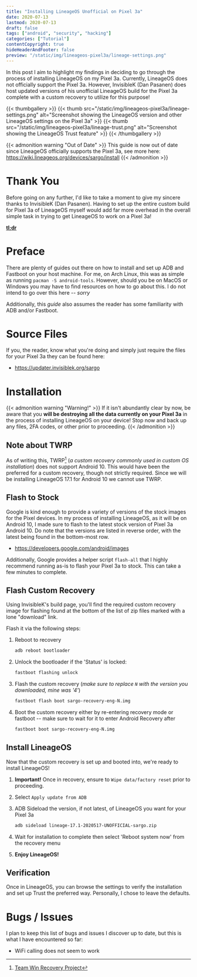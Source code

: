 ```yaml
---
title: "Installing LineageOS Unofficial on Pixel 3a"
date: 2020-07-13
lastmod: 2020-07-13
draft: false
tags: ["android", "security", "hacking"]
categories: ["Tutorial"]
contentCopyright: true
hideHeaderAndFooter: false
preview: "/static/img/lineageos-pixel3a/lineage-settings.png"
---
```

In this post I aim to highlight my findings in deciding to go through  the
process of installing LineageOS on my Pixel 3a. Currently, LineageOS does not
officially support the Pixel 3a. However, InvisibleK (Dan Pasanen) does host
updated versions of his unofficial LineageOS build for the Pixel 3a complete
with a custom recovery to utilize for this purpose!

{{< thumbgallery >}}
    {{< thumb src="/static/img/lineageos-pixel3a/lineage-settings.png"
        alt="Screenshot showing the LineageOS version and other LineageOS settings on the Pixel 3a" >}}
    {{< thumb src="/static/img/lineageos-pixel3a/lineage-trust.png"
        alt="Screenshot showing the LineageOS Trust feature" >}}
{{< /thumbgallery >}}

<!--more-->
{{< admonition warning "Out of Date" >}}
This guide is now out of date since LineageOS officially supports the Pixel 3a,
see more here: <https://wiki.lineageos.org/devices/sargo/install>
{{< /admonition >}}

# Thank You

Before going on any further, I'd like to take a moment to give my sincere thanks
to InvisibleK (Dan Pasanen). Having to set up the entire custom build for Pixel
3a of LineageOS myself would add far more overhead in the overall simple task in
trying to get LineageOS to work on a Pixel 3a!

[**tl;dr**](#flash-custom-recovery)

# Preface

There are plenty of guides out there on how to install and set up ADB and
Fastboot on your host machine. For me, on Arch Linux, this was as simple as
running `pacman -S android-tools`. However, should you be on MacOS or Windows
you may have to find resources on how to go about this. I do not intend to go
over this here -- _sorry_

Additionally, this _guide_ also assumes the reader has some familiarity with ADB
and/or Fastboot.

# Source Files

If you, the reader, know what you're doing and simply just require the files
for your Pixel 3a they can be found here:

- <https://updater.invisiblek.org/sargo>

# Installation

{{< admonition warning "Warning!" >}}
If it isn't abundantly clear by now, be aware that you **will be destroying all
the data currently on your Pixel 3a** in the process of installing LineageOS on
your device! Stop now and back up any files, 2FA codes, or other prior to
proceeding.
{{< /admonition >}}

## Note about TWRP

As of writing this, TWRP[^1] (_a custom recovery commonly used in custom OS
installation_) does not support Android 10. This would have been the preferred
for a custom recovery, though not strictly required. Since we will be installing
LineageOS 17.1 for Android 10 we cannot use TWRP.

## Flash to Stock

Google is kind enough to provide a variety of versions of the stock images for
the Pixel devices. In my process of installing LineageOS, as it will be on
Android 10, I made sure to flash to the latest stock version of Pixel 3a Android
10. Do note that the versions are listed in reverse order, with the latest being
found in the bottom-most row.

- <https://developers.google.com/android/images>

Additionally, Google provides a helper script `flash-all` that I highly
recommend running as-is to flash your Pixel 3a to stock. This can take a few
minutes to complete.

## Flash Custom Recovery

Using InvisibleK's build page, you'll find the required custom recovery image
for flashing found at the bottom of the list of zip files marked with a lone
"download" link.

Flash it via the following steps:

1. Reboot to recovery

   ```bash
   adb reboot bootloader
   ```

1. Unlock the bootloader if the 'Status' is locked:

   ```bash
   fastboot flashing unlock
   ```

1. Flash the custom recovery (_make sure to replace `N` with the version you
   downloaded, mine was '4'_)

   ```bash
   fastboot flash boot sargo-recovery-eng-N.img
   ```

1. Boot the custom recovery either by re-entering recovery mode or fastboot --
   make sure to wait for it to enter Android Recovery after

   ```bash
   fastboot boot sargo-recovery-eng-N.img
   ```

## Install LineageOS

Now that the custom recovery is set up and booted into, we're ready to install LineageOS!

1. **Important!** Once in recovery, ensure to `Wipe data/factory reset` prior to
   proceeding.
1. Select `Apply update from ADB`
1. ADB Sideload the version, if not latest, of LineageOS you want for your Pixel
   3a

   ```bash
   adb sideload lineage-17.1-2020517-UNOFFICIAL-sargo.zip
   ```

1. Wait for installation to complete then select 'Reboot system now' from the
   recovery menu
1. **Enjoy LineageOS!**

## Verification

Once in LineageOS, you can browse the settings to verify the installation and
set up Trust the preferred way. Personally, I chose to leave the defaults.

# Bugs / Issues

I plan to keep this list of bugs and issues I discover up to date, but this is
what I have encountered so far:

- WiFi calling does not seem to work

[^1]: [Team Win Recovery Project](https://twrp.me/)
